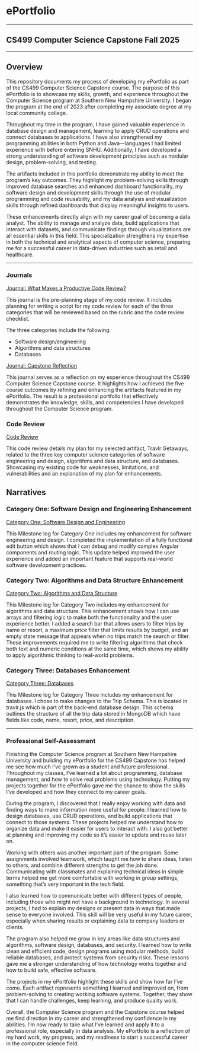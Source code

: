 # ePortfolio

---

## CS499 Computer Science Capstone Fall 2025

---

## Overview

This repository documents my process of developing my ePortfolio as part of the CS499 Computer Science Capstone course. The purpose of this ePortfolio is to showcase my skills, growth, and experience throughout the Computer Science program at Southern New Hampshire University. I began the program at the end of 2023 after completing my associate degree at my local community college.

Throughout my time in the program, I have gained valuable experience in database design and management, learning to apply CRUD operations and connect databases to applications. I have also strengthened my programming abilities in both Python and Java—languages I had limited experience with before entering SNHU. Additionally, I have developed a strong understanding of software development principles such as modular design, problem-solving, and testing.

The artifacts included in this portfolio demonstrate my ability to meet the program’s key outcomes. They highlight my problem-solving skills through improved database searches and enhanced dashboard functionality, my software design and development skills through the use of modular programming and code reusability, and my data analysis and visualization skills through refined dashboards that display meaningful insights to users.

These enhancements directly align with my career goal of becoming a data analyst. The ability to manage and analyze data, build applications that interact with datasets, and communicate findings through visualizations are all essential skills in this field. This specialization strengthens my expertise in both the technical and analytical aspects of computer science, preparing me for a successful career in data-driven industries such as retail and healthcare.

---

### Journals

[Journal: What Makes a Productive Code Review?](CS499/CS499-M1-1_Paper.pdf "Journal: Self-Introduction")

This journal is the pre-planning stage of my code review. It includes planning for writing a script for my code review for each of the three categories that will be reviewed based on the rubric and the code review checklist.

The three categories include the following: 

- Software design/engineering
- Algorithms and data structures
- Databases

[Journal: Capstone Reflection](CS499/CS499-M7-1_Paper.pdf "Journal: Capstone Reflection")

This journal serves as a reflection on my experience throughout the CS499 Computer Science Capstone course. It highlights how I achieved the five course outcomes by refining and enhancing the artifacts featured in my ePortfolio. The result is a professional portfolio that effectively demonstrates the knowledge, skills, and competencies I have developed throughout the Computer Science program.

### Code Review

[Code Review](https://www.dailymotion.com/video/x9rt22q "CS499 Code Review Video")

This code review details my plan for my selected artifact, Travlr Getaways, related to the three key computer science categories of software engineering and design, algorithms and data structure, and databases. Showcasing my existing code for weaknesses, limitations, and vulnerabilities and an explanation of my plan for enhancements.


## Narratives

### Category One: Software Design and Engineering Enhancement

[Category One: Software Design and Engineering](https://github.com/mkloc2020/CS499-ePortfolio/blob/main/Milestone%20Logs/Milestone%20Two.docx)

This Milestone log for Category One includes my enhancement for software engineering and design. I completed the implementation of a fully functional edit button which shows that I can debug and modify complex Angular components and routing logic. This update helped improved the user experience and added an important feature that supports real-world software development practices.

### Category Two: Algorithms and Data Structure Enhancement

[Category Two: Algorithms and Data Structure](https://github.com/mkloc2020/CS499-ePortfolio/blob/main/Milestone%20Logs/Milestone%20Three.docx)

This Milestone log for Category Two includes my enhancement for algorithms and data structure. This enhancement shows how I can use arrays and filtering logic to make both the functionality and the user experience better. I added a search bar that allows users to filter trips by name or resort, a maximum price filter that limits results by budget, and an empty state message that appears when no trips match the search or filter. These improvements required me to write filtering algorithms that check both text and numeric conditions at the same time, which shows my ability to apply algorithmic thinking to real-world problems.

### Category Three: Databases Enhancement

[Category Three: Databases](https://github.com/mkloc2020/CS499-ePortfolio/blob/main/Milestone%20Logs/Milestone%20Four.docx)</br>

This Milestone log for Category Three includes my enhancement for databases. I chose to make changes to the Trip Schema. This is located in travlr.js which is part of the back-end database design. This schema outlines the structure of all the trip data stored in MongoDB which have fields like code, name, resort, price, and description.


---

### Professional Self-Assessment

Finishing the Computer Science program at Southern New Hampshire University and building my ePortfolio for the CS499 Capstone has helped me see how much I’ve grown as a student and future professional. Throughout my classes, I’ve learned a lot about programming, database management, and how to solve real problems using technology. Putting my projects together for the ePortfolio gave me the chance to show the skills I’ve developed and how they connect to my career goals.

During the program, I discovered that I really enjoy working with data and finding ways to make information more useful for people. I learned how to design databases, use CRUD operations, and build applications that connect to those systems. These projects helped me understand how to organize data and make it easier for users to interact with. I also got better at planning and improving my code so it’s easier to update and reuse later on.

Working with others was another important part of the program. Some assignments involved teamwork, which taught me how to share ideas, listen to others, and combine different strengths to get the job done. Communicating with classmates and explaining technical ideas in simple terms helped me get more comfortable with working in group settings, something that’s very important in the tech field.

I also learned how to communicate better with different types of people, including those who might not have a background in technology. In several projects, I had to explain my designs or present data in ways that made sense to everyone involved. This skill will be very useful in my future career, especially when sharing results or explaining data to company leaders or clients.

The program also helped me grow in key areas like data structures and algorithms, software design, databases, and security. I learned how to write clean and efficient code, design programs using modular methods, build reliable databases, and protect systems from security risks. These lessons gave me a stronger understanding of how technology works together and how to build safe, effective software.

The projects in my ePortfolio highlight these skills and show how far I’ve come. Each artifact represents something I learned and improved on, from problem-solving to creating working software systems. Together, they show that I can handle challenges, keep learning, and produce quality work.

Overall, the Computer Science program and the Capstone course helped me find direction in my career and strengthened my confidence in my abilities. I’m now ready to take what I’ve learned and apply it to a professional role, especially in data analysis. My ePortfolio is a reflection of my hard work, my progress, and my readiness to start a successful career in the computer science field.
